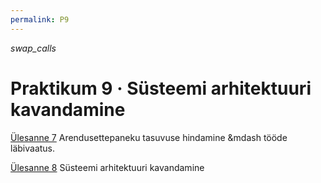 ```yaml
---
permalink: P9
---
```


<i class="material-icons ikoon brown400">swap_calls</i>

# Praktikum 9 · Süsteemi arhitektuuri kavandamine 

[Ülesanne 7](Y7) Arendusettepaneku tasuvuse hindamine &mdash tööde läbivaatus. 

[Ülesanne 8](Y8) Süsteemi arhitektuuri kavandamine 

